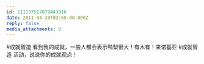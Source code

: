 ```yaml
---
id: 111137527879443916
date: 2011-04-20T03:55:00.000Z
reply: false
media_attachments: 0
---
```


#成就智造 看到我的成就，一般人都会表示鸭梨很大！有木有！来诺基亚 #成就智造 活动，说说你的成就观点！ ​​​​

